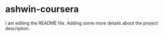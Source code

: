 # ashwin-coursera
I am editing the README file. Adding some more details about the project description.
